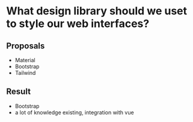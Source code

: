 # What design library should we uset to style our web interfaces?

## Proposals

- Material
- Bootstrap
- Tailwind

## Result

- Bootstrap
- a lot of knowledge existing, integration with vue
